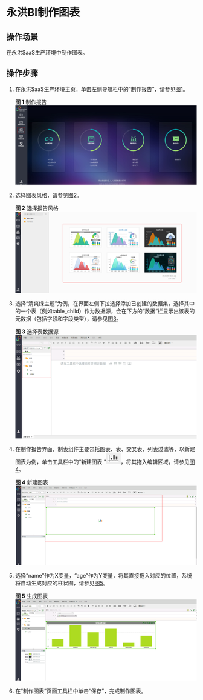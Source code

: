 # 永洪BI制作图表<a name="dli_01_0235"></a>

## 操作场景<a name="section26616723151647"></a>

在永洪SaaS生产环境中制作图表。

## 操作步骤<a name="section66810293165645"></a>

1.  在永洪SaaS生产环境主页，单击左侧导航栏中的“制作报告”，请参见[图1](#fig984750184512)。

    **图 1**  制作报告<a name="fig984750184512"></a>  
    ![](figures/制作报告.png "制作报告")

2.  选择图表风格，请参见[图2](#fig5689860384555)。

    **图 2**  选择报告风格<a name="fig5689860384555"></a>  
    ![](figures/选择报告风格.png "选择报告风格")

3.  选择“清爽绿主题”为例，在界面左侧下拉选择添加已创建的数据集，选择其中的一个表（例如table\_child）作为数据源，会在下方的“数据”栏显示出该表的元数据（包括字段和字段类型），请参见[图3](#fig3564869785136)。

    **图 3**  选择表数据源<a name="fig3564869785136"></a>  
    ![](figures/选择表数据源.png "选择表数据源")

4.  在制作报告界面，制表组件主要包括图表、表、交叉表、列表过滤等，以新建图表为例，单击工具栏中的“新建图表 ”![](figures/icon-建表.png)，将其拖入编辑区域，请参见[图4](#fig93223185930)。

    **图 4**  新建图表<a name="fig93223185930"></a>  
    ![](figures/新建图表.png "新建图表")

5.  选择“name”作为X变量，“age”作为Y变量，将其直接拖入对应的位置，系统将自动生成对应的柱状图，请参见[图5](#fig65332935923)。

    **图 5**  生成图表<a name="fig65332935923"></a>  
    ![](figures/生成图表.png "生成图表")

6.  在“制作图表”页面工具栏中单击“保存”，完成制作图表。

